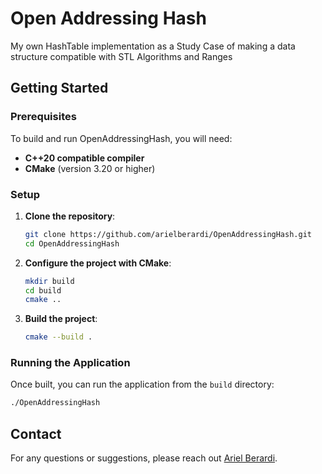 # Open Addressing Hash

My own HashTable implementation as a Study Case of making a data structure compatible with STL Algorithms and Ranges

## Getting Started

### Prerequisites

To build and run OpenAddressingHash, you will need:

- **C++20 compatible compiler**
- **CMake** (version 3.20 or higher)

### Setup

1. **Clone the repository**:
   ```bash
   git clone https://github.com/arielberardi/OpenAddressingHash.git
   cd OpenAddressingHash
   ```

2. **Configure the project with CMake**:
   ```bash
   mkdir build
   cd build
   cmake ..
   ```

3. **Build the project**:
   ```bash
   cmake --build .
   ```

### Running the Application

Once built, you can run the application from the `build` directory:

```bash
./OpenAddressingHash
```

## Contact

For any questions or suggestions, please reach out [Ariel Berardi](https://www.linkedin.com/in/aberardi95/).
